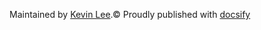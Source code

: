 Maintained by [Kevin Lee](https://blog.080812.xyz).&copy; Proudly published with [docsify](https://docsify.js.io)

<!--百度统计-->
<script>
var _hmt = _hmt || [];
(function() {
  var hm = document.createElement("script");
  hm.src = "https://hm.baidu.com/hm.js?e0c7d73a72b081bf6379cc9006c1ff41";
  var s = document.getElementsByTagName("script")[0]; 
  s.parentNode.insertBefore(hm, s);
})();
</script>
<!--/百度统计-->

